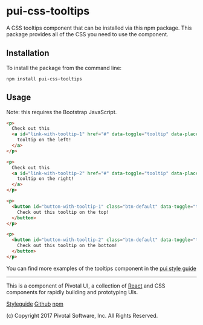# pui-css-tooltips

A CSS tooltips component that can be installed via this npm package.
This package provides all of the CSS you need to use the component.



## Installation

To install the package from the command line:

```
npm install pui-css-tooltips
```

## Usage

Note: this requires the Bootstrap JavaScript.

```html
<p>
  Check out this
  <a id="link-with-tooltip-1" href="#" data-toggle="tooltip" data-placement="left" title="I should be on the left">
    tooltip on the left!
  </a>
</p>

<p>
  Check out this
  <a id="link-with-tooltip-2" href="#" data-toggle="tooltip" data-placement="right" title="I should be on the right">
    tooltip on the right!
  </a>
</p>

<p>
  <button id="button-with-tooltip-1" class="btn-default" data-toggle="tooltip" data-placement="top" title="I should be on the top">
    Check out this tooltip on the top!
  </button>
</p>

<p>
  <button id="button-with-tooltip-2" class="btn-default" data-toggle="tooltip" data-placement="bottom" title="I should be on the bottom">
    Check out this tooltip on the bottom!
  </button>
</p>
```


You can find more examples of the tooltips component in the [pui style guide](http://styleguide.pivotal.io/)


*****************************************

This is a component of Pivotal UI, a collection of [React](https://facebook.github.io/react/) and CSS components for rapidly building and prototyping UIs.

[Styleguide](http://styleguide.pivotal.io)
[Github](https://github.com/pivotal-cf/pivotal-ui)
[npm](https://www.npmjs.com/browse/keyword/pivotal%20ui%20modularized)

(c) Copyright 2017 Pivotal Software, Inc. All Rights Reserved.
